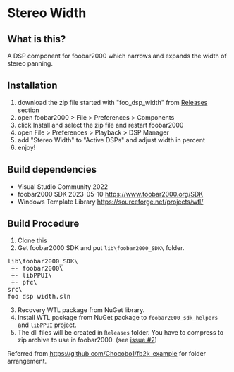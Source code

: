 # Stereo Width

## What is this?
A DSP component for foobar2000 which narrows and expands the width of stereo panning.

## Installation
1. download the zip file started with "foo_dsp_width" from [Releases](https://github.com/h1data/foo_dsp_width/releases/latest) section 
2. open foobar2000 > File > Preferences > Components
3. click Install and select the zip file and restart foobar2000
4. open File > Preferences > Playback > DSP Manager
5. add "Stereo Width" to "Active DSPs" and adjust width in percent
6. enjoy!

## Build dependencies
- Visual Studio Community 2022
- foobar2000 SDK 2023-05-10 https://www.foobar2000.org/SDK
- Windows Template Library https://sourceforge.net/projects/wtl/

## Build Procedure
1. Clone this
2. Get foobar2000 SDK and put `lib\foobar2000_SDK\` folder.
<pre>
lib\foobar2000_SDK\
 +- foobar2000\
 +- libPPUI\
 +- pfc\
src\
foo_dsp_width.sln
</pre>
3. Recovery WTL package from NuGet library.
4. Install WTL package from NuGet package to `foobar2000_sdk_helpers` and `libPPUI` project.
5. The dll files will be created in `Releases` folder. You have to compress to zip archive to use in foobar2000.
(see [issue #2](https://github.com/h1data/foo_dsp_width/issues/2))

Referred from https://github.com/Chocobo1/fb2k_example for folder arrangement.
